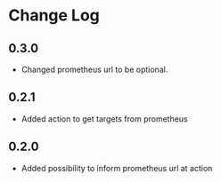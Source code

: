 # Change Log

## 0.3.0

- Changed prometheus url to be optional.

## 0.2.1

- Added action to get targets from prometheus

## 0.2.0

- Added possibility to inform prometheus url at action
